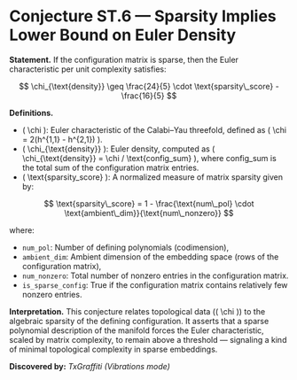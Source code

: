 # Conjecture ST.6 — Sparsity Implies Lower Bound on Euler Density

**Statement.**
If the configuration matrix is sparse, then the Euler characteristic per unit complexity satisfies:

$$
\chi_{\text{density}} \geq \frac{24}{5} \cdot \text{sparsity\_score} - \frac{16}{5}
$$

**Definitions.**

- \( \chi \): Euler characteristic of the Calabi–Yau threefold, defined as \( \chi = 2(h^{1,1} - h^{2,1}) \).
- \( \chi_{\text{density}} \): Euler density, computed as \( \chi_{\text{density}} = \chi / \text{config\_sum} \), where config_sum is the total sum of the configuration matrix entries.
- \( \text{sparsity\_score} \): A normalized measure of matrix sparsity given by:

$$
\text{sparsity\_score} = 1 - \frac{\text{num\_pol} \cdot \text{ambient\_dim}}{\text{num\_nonzero}}
$$

where:

- `num_pol`: Number of defining polynomials (codimension),
- `ambient_dim`: Ambient dimension of the embedding space (rows of the configuration matrix),
- `num_nonzero`: Total number of nonzero entries in the configuration matrix.
- `is_sparse_config`: True if the configuration matrix contains relatively few nonzero entries.

**Interpretation.**
This conjecture relates topological data (\( \chi \)) to the algebraic sparsity of the defining configuration. It asserts that a sparse polynomial description of the manifold forces the Euler characteristic, scaled by matrix complexity, to remain above a threshold — signaling a kind of minimal topological complexity in sparse embeddings.

**Discovered by:** *TxGraffiti (Vibrations mode)*
